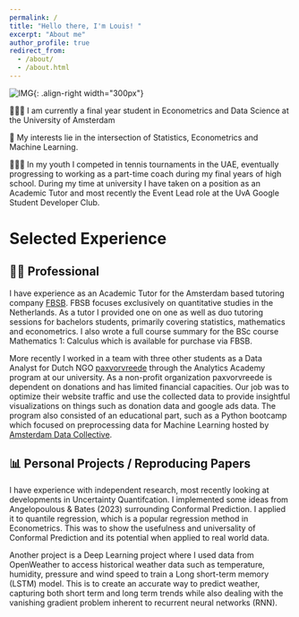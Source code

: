 ```yaml
---
permalink: /
title: "Hello there, I'm Louis! "
excerpt: "About me"
author_profile: true
redirect_from: 
  - /about/
  - /about.html
---
```


![IMG](/images/DALL·E%202024-02-05%2018.56.33%20-%20Illustrate%20a%20meme%20featuring%20a%20cartoonish%20robot%20with%20an%20expression%20of%20relief%20on%20its%20face.%20The%20robot,%20designed%20with%20a%20futuristic%20yet%20friendly%20appearance%20copy.jpg){: .align-right width="300px"}

👨🏻‍💻 I am currently a final year student in Econometrics and Data Science at the University of Amsterdam

🤖 My interests lie in the intersection of Statistics, Econometrics and Machine Learning.

👨🏻‍🔧 In my youth I competed in tennis tournaments in the UAE, eventually progressing to working as a part-time coach during my final years of high school. During my time at university I have taken on a position as an Academic Tutor and most recently the Event Lead role at the UvA Google Student Developer Club. 

# Selected Experience 

## 👷‍♂️ Professional 

I have experience as an Academic Tutor for the Amsterdam based tutoring company [FBSB](https://www.fbsb.nl/). FBSB focuses exclusively on quantitative studies in the Netherlands. As a tutor I provided one on one as well as duo tutoring sessions for bachelors students, primarily covering statistics, mathematics and econometrics. I also wrote a full course summary for the BSc course Mathematics 1: Calculus which is available for purchase via FBSB. 

More recently I worked in a team with three other students as a Data Analyst for Dutch NGO [paxvorvreede](https://paxvoorvrede.nl/) through the Analytics Academy program at our university. As a non-profit organization paxvorvreede is dependent on donations and has limited financial capacities. Our job was to optimize their website traffic and use the collected data to provide insightful visualizations on things such as donation data and google ads data. The program also consisted of an educational part, such as a Python bootcamp which focused on preprocessing data for Machine Learning hosted by [Amsterdam Data Collective](https://amsterdamdatacollective.com/).

## 📊 Personal Projects / Reproducing Papers

I have experience with independent research, most recently looking at developments in Uncertainty Quantifcation. I implemented some ideas from Angelopoulous & Bates (2023) surrounding Conformal Prediction. I applied it to quantile regression, which is a popular regression method in Econometrics. This was to show the usefulness and universality of Conformal Prediction and its potential when applied to real world data.

Another project is a Deep Learning project where I used data from OpenWeather to access historical weather data such as temperature, humidity, pressure and wind speed to train a Long short-term memory (LSTM) model. This is to create an accurate way to predict weather, capturing both short term and long term trends while also dealing with the vanishing gradient problem inherent to recurrent neural networks (RNN).






